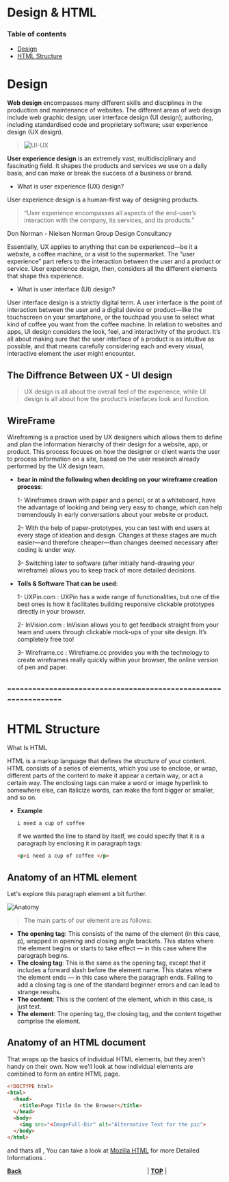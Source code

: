 # Design & HTML 

### Table of contents
  - [Design](#Design)
  - [HTML Structure](#HTML-Structure)


# Design

**Web design** encompasses many different skills and disciplines in the production and maintenance of websites. The different areas of web design include web graphic design; user interface design (UI design); authoring, including standardised code and proprietary software; user experience design (UX design). 

>![UI-UX](https://d33wubrfki0l68.cloudfront.net/fa1a63ea7f10dfcaa035ef4d5760afc63d6dcdf5/5b174/en/blog/uploads/difference-between-ux-and-ui.jpg)


**User experience design** is an extremely vast, multidisciplinary and fascinating field. It shapes the products and services we use on a daily basis, and can make or break the success of a business or brand.

* What is user experience (UX) design?

User experience design is a human-first way of designing products.
 
> “User experience encompasses all aspects of the end-user’s interaction with the company, its services, and its products.”

Don Norman - Nielsen Norman Group Design Consultancy

Essentially, UX applies to anything that can be experienced—be it a website, a coffee machine, or a visit to the supermarket. The “user experience” part refers to the interaction between the user and a product or service. User experience design, then, considers all the different elements that shape this experience.



* What is user interface (UI) design?
  
User interface design is a strictly digital term. A user interface is the point of interaction between the user and a digital device or product—like the touchscreen on your smartphone, or the touchpad you use to select what kind of coffee you want from the coffee machine. In relation to websites and apps, UI design considers the look, feel, and interactivity of the product. It’s all about making sure that the user interface of a product is as intuitive as possible, and that means carefully considering each and every visual, interactive element the user might encounter.

## The Diffrence Between UX - UI design 

> UX design is all about the overall feel of the experience, while UI design is all about how the product’s interfaces look and function.


## **WireFrame**

Wireframing is a practice used by UX designers which allows them to define and plan the information hierarchy of their design for a website, app, or product. This process focuses on how the designer or client wants the user to process information on a site, based on the user research already performed by the UX design team.

* **bear in mind the following when deciding on your wireframe creation process**:

  1- Wireframes drawn with paper and a pencil, or at a whiteboard, have the advantage of looking and being very easy to change, which can help tremendously in early conversations about your website or product.

  2- With the help of paper-prototypes, you can test with end users at every stage of ideation and design. Changes at these stages are much easier—and therefore cheaper—than changes deemed necessary after coding is under way.

  3- Switching later to software (after initially hand-drawing your wireframe) allows you to keep track of more detailed decisions.

* **Tolls & Software That can be used**:

  1- UXPin.com : UXPin has a wide range of functionalities, but one of the best ones is how it facilitates building responsive clickable prototypes directly in your browser.

  2- InVision.com : InVision allows you to get feedback straight from your team and users through clickable mock-ups of your site design. It’s completely free too!

  3- Wireframe.cc : Wireframe.cc provides you with the technology to create wireframes really quickly within your browser, the online version of pen and paper.


## ----------------------------------------------------------------

# HTML Structure
 What Is HTML

 HTML is a markup language that defines the structure of your content. HTML consists of a series of elements, which you use to enclose, or wrap, different parts of the content to make it appear a certain way, or act a certain way. The enclosing tags can make a word or image hyperlink to somewhere else, can italicize words, can make the font bigger or smaller, and so on.

* **Example**
  
  `i need a cup of coffee` 

  If we wanted the line to stand by itself, we could specify that it is a paragraph by enclosing it in paragraph tags:
  
  ```html
  <p>i need a cup of coffee </p>
  ```
## **Anatomy of an HTML element**

Let's explore this paragraph element a bit further.

![Anatomy](https://i.imgur.com/rdvc69m.png)

>The main parts of our element are as follows:

- **The opening tag**: This consists of the name of the element (in this case, p), wrapped in opening and closing angle brackets. This states where the element begins or starts to take effect — in this case where the paragraph begins.
- **The closing tag**: This is the same as the opening tag, except that it includes a forward slash before the element name. This states where the element ends — in this case where the paragraph ends. Failing to add a closing tag is one of the standard beginner errors and can lead to strange results.
- **The content**: This is the content of the element, which in this case, is just text.
- **The element**: The opening tag, the closing tag, and the content together comprise the element.


## **Anatomy of an HTML document**
That wraps up the basics of individual HTML elements, but they aren't handy on their own. Now we'll look at how individual elements are combined to form an entire HTML page.

```html
<!DOCTYPE html>
<html>
  <head>
    <title>Page Title On the Browser</title>
  </head>
  <body>
    <img src="<ImageFull-Dir" alt="Alternative Text for the pic">
  </body>
</html>
```

and thats all , 
You can take a look at  [Mozilla HTML](https://developer.mozilla.org/en-US/docs/Learn/Getting_started_with_the_web/HTML_basics) for more Detailed Informations .

[**Back**](/../reading-notes/README.md)                     | [**TOP**](#Design-&-HTML) |